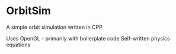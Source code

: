 # OrbitSim
A simple orbit simulation written in CPP

Uses OpenGL - primarily with boilerplate code
Self-written physics equations
